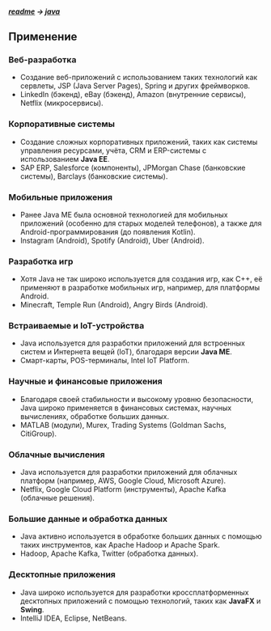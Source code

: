 ##### [readme](/README.md) → [java](../java.md)

## Применение

### **Веб-разработка**

- Создание веб-приложений с использованием таких технологий как сервлеты, JSP (Java Server Pages), Spring и других фреймворков.
- LinkedIn (бэкенд), eBay (бэкенд), Amazon (внутренние сервисы), Netflix (микросервисы).
  
### **Корпоративные системы**

- Создание сложных корпоративных приложений, таких как системы управления ресурсами, учёта, CRM и ERP-системы с использованием **Java EE**.
- SAP ERP, Salesforce (компоненты), JPMorgan Chase (банковские системы), Barclays (банковские системы).
  
### **Мобильные приложения**

- Ранее Java ME была основной технологией для мобильных приложений (особенно для старых моделей телефонов), а также для Android-программирования (до появления Kotlin).
- Instagram (Android), Spotify (Android), Uber (Android).
  
### **Разработка игр**

- Хотя Java не так широко используется для создания игр, как C++, её применяют в разработке мобильных игр, например, для платформы Android.
- Minecraft, Temple Run (Android), Angry Birds (Android).
  
### **Встраиваемые и IoT-устройства**

- Java используется для разработки приложений для встроенных систем и Интернета вещей (IoT), благодаря версии **Java ME**.
- Смарт-карты, POS-терминалы, Intel IoT Platform.
  
### **Научные и финансовые приложения**

- Благодаря своей стабильности и высокому уровню безопасности, Java широко применяется в финансовых системах, научных вычислениях, обработке больших данных.
- MATLAB (модули), Murex, Trading Systems (Goldman Sachs, CitiGroup).
  
### **Облачные вычисления**

- Java используется для разработки приложений для облачных платформ (например, AWS, Google Cloud, Microsoft Azure).
- Netflix, Google Cloud Platform (инструменты), Apache Kafka (облачные решения).
  
### **Большие данные и обработка данных**

- Java активно используется в обработке больших данных с помощью таких инструментов, как Apache Hadoop и Apache Spark.
- Hadoop, Apache Kafka, Twitter (обработка данных).
  
### **Десктопные приложения**

- Java широко используется для разработки кроссплатформенных десктопных приложений с помощью технологий, таких как **JavaFX** и **Swing**.
- IntelliJ IDEA, Eclipse, NetBeans.